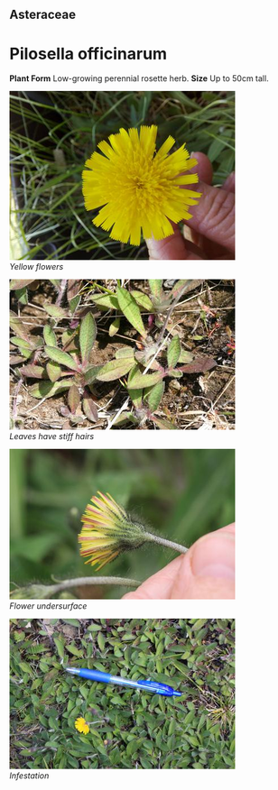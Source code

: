 ## Asteraceae
# Pilosella officinarum

**Plant Form** Low-growing perennial rosette herb. **Size** Up to 50cm tall.


![Yellow flowers](49853_20201109_113614.jpg)  
 *Yellow flowers* 

![Leaves have stiff hairs](49908_IMG_6752.jpg)  
 *Leaves have stiff hairs* 

![Flower undersurface](49959_Mouse-ear_Hawkweed-9080.jpg)  
 *Flower undersurface* 

![Infestation](50032_untitled-23.jpg)  
 *Infestation* 

